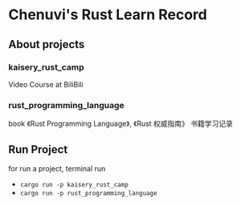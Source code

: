 # Chenuvi's Rust Learn Record

## About projects

### kaisery_rust_camp

Video Course at BiliBili

### rust_programming_language

book 《Rust Programming Language》, 《Rust 权威指南》
书籍学习记录

## Run Project

for run a project, terminal run 
* `cargo run -p kaisery_rust_camp`
* `cargo run -p rust_programming_language`